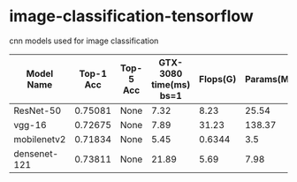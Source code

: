 # image-classification-tensorflow
cnn models used for image classification

| Model Name | Top-1 Acc | Top-5 Acc | GTX-3080 time(ms)<br>bs=1 | Flops(G) | Params(M) | Model Size(M) | Download Url   | Extract Code   |
|----------------------------------|-----------|-----------|------------------------|----------|-----------|---------|-----------------------------------------------------------------------------------------------------------|---------|
| ResNet-50 | 0.75081 | None | 7.32 | 8.23 | 25.54 | 90 | [Download_Url](https://pan.baidu.com/s/1Z9z3_fHL8aFAZYFsDJaeKA) | 1epj |
| vgg-16 | 0.72675 | None | 7.89 | 31.23 | 138.37 | 528 | [Download_Url](https://pan.baidu.com/s/1yef5tuchMxHD-ul_jw-IUw) | k23p |
| mobilenetv2 | 0.71834 | None | 5.45 | 0.6344 | 3.5 | 14 | [Download_Url](https://pan.baidu.com/s/1gwXPIuQbeN-sIx_qjP3qvg) | 3zfe |
| densenet-121 | 0.73811 | None | 21.89 | 5.69 | 7.98 | 32 | [Download_Url](https://pan.baidu.com/s/11F_-O9Pt85uhaMupK2om4Q) | xk8s |